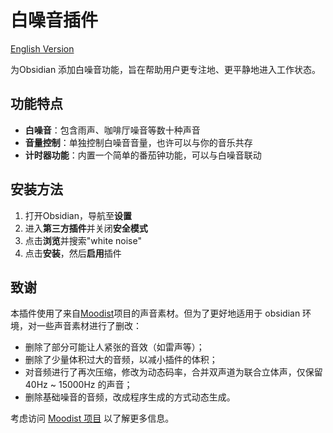 # 白噪音插件

[English Version](README.md)

为Obsidian 添加白噪音功能，旨在帮助用户更专注地、更平静地进入工作状态。

## 功能特点

- **白噪音**：包含雨声、咖啡厅噪音等数十种声音
- **音量控制**：单独控制白噪音音量，也许可以与你的音乐共存
- **计时器功能**：内置一个简单的番茄钟功能，可以与白噪音联动

## 安装方法

1. 打开Obsidian，导航至**设置**
2. 进入**第三方插件**并关闭**安全模式**
3. 点击**浏览**并搜索"white noise"
4. 点击**安装**，然后**启用**插件

## 致谢

本插件使用了来自[Moodist](https://github.com/remvze/moodist)项目的声音素材。但为了更好地适用于 obsidian 环境，对一些声音素材进行了删改：
- 删除了部分可能让人紧张的音效（如雷声等）；
- 删除了少量体积过大的音频，以减小插件的体积；
- 对音频进行了再次压缩，修改为动态码率，合并双声道为联合立体声，仅保留 40Hz ~ 15000Hz 的声音；
- 删除基础噪音的音频，改成程序生成的方式动态生成。

考虑访问 [Moodist 项目](https://github.com/remvze/moodist) 以了解更多信息。
